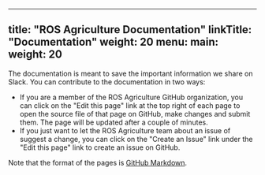 
---
title: "ROS Agriculture Documentation"
linkTitle: "Documentation"
weight: 20
menu:
  main:
    weight: 20
---

The documentation is meant to save the important information we share on Slack. You can contribute to the documentation in two ways:

* If you are a member of the ROS Agriculture GitHub organization, you can click on the "Edit this page" link at the top right of each page to open the source file of that page on GitHub, make changes and submit them. The page will be updated after a couple of minutes.
* If you just want to let the ROS Agriculture team about an issue of suggest a change, you can click on the "Create an Issue" link under the "Edit this page" link to create an issue on GitHub. 

Note that the format of the pages is [GitHub Markdown](https://guides.github.com/features/mastering-markdown/).
